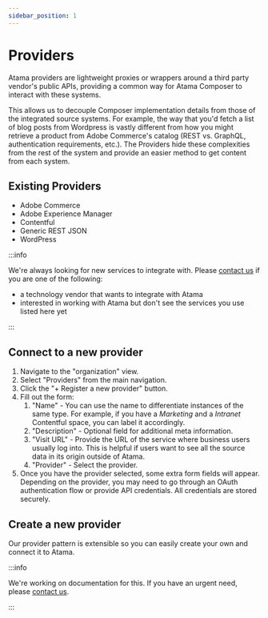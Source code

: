 ```yaml
---
sidebar_position: 1
---
```


# Providers

Atama providers are lightweight proxies or wrappers around a third party vendor's public APIs, providing a common way for Atama Composer to interact with these systems.

This allows us to decouple Composer implementation details from those of the integrated source systems. For example, the way that you'd fetch a list of blog posts from Wordpress is vastly different from how you might retrieve a product from Adobe Commerce's catalog (REST vs. GraphQL, authentication requirements, etc.). The Providers hide these complexities from the rest of the system and provide an easier method to get content from each system.

## Existing Providers

* Adobe Commerce
* Adobe Experience Manager
* Contentful
* Generic REST JSON
* WordPress

:::info

We're always looking for new services to integrate with. Please [contact us](https://www.atama.co/contact-us) if you are one of the following:

* a technology vendor that wants to integrate with Atama
* interested in working with Atama but don't see the services you use listed here yet

:::

## Connect to a new provider

1. Navigate to the "organization" view.
2. Select "Providers" from the main navigation.
3. Click the "+ Register a new provider" button.
4. Fill out the form:
    1. "Name" - You can use the name to differentiate instances of the same type. For example, if you have a *Marketing* and a *Intranet* Contentful space, you can label it accordingly.
    2. "Description" - Optional field for additional meta information.
    3. "Visit URL" - Provide the URL of the service where business users usually log into. This is helpful if users want to see all the source data in its origin outside of Atama.
    4. "Provider" - Select the provider.
5. Once you have the provider selected, some extra form fields will appear. Depending on the provider, you may need to go through an OAuth authentication flow or provide API credentials. All credentials are stored securely.

## Create a new provider

Our provider pattern is extensible so you can easily create your own and connect it to Atama.

:::info

We're working on documentation for this. If you have an urgent need, please [contact us](https://www.atama.co/contact-us).

:::
